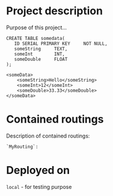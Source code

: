 # Project description
Purpose of this project...

```
CREATE TABLE somedata(
   ID SERIAL PRIMARY KEY     NOT NULL,
   someString     TEXT,
   someInt        INT,
   someDouble     FLOAT
);
```

```
<someData>
	<someString>Hello</someString>
	<someInt>12</someInt>
	<someDouble>33.33</someDouble>
</someData>
```

# Contained routings
Description of contained routings:

    `MyRouting`:

# Deployed on
`local` - for testing purpose